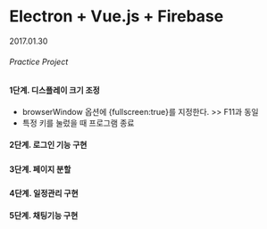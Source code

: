 # Electron + Vue.js + Firebase

2017.01.30

###### Practice Project

#### 1단계. 디스플레이 크기 조정
 + browserWindow 옵션에 {fullscreen:true}를 지정한다. >> F11과 동일
 + 특정 키를 눌렀을 때 프로그램 종료
#### 2단계. 로그인 기능 구현
##### 
#### 3단계. 페이지 분할
##### 
#### 4단계. 일정관리 구현

#### 5단계. 채팅기능 구현